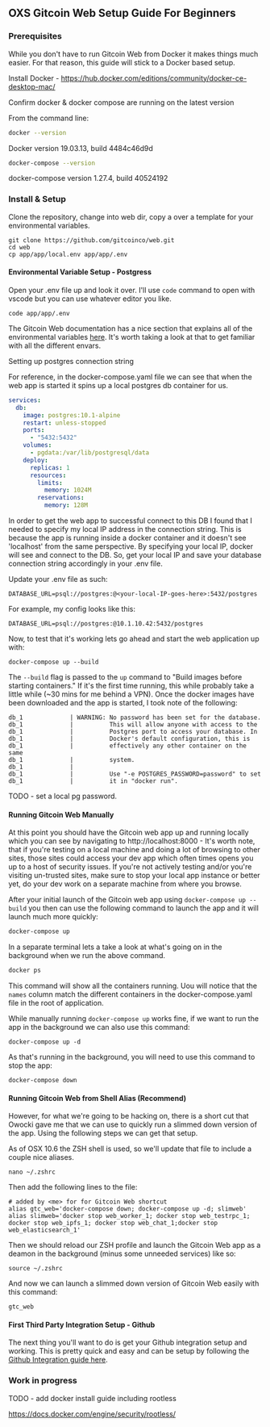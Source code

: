 ## OXS Gitcoin Web Setup Guide For Beginners  

### Prerequisites 

While you don't have to run Gitcoin Web from Docker it makes things much easier. For that reason, this guide will stick to a Docker based setup. 

Install Docker - https://hub.docker.com/editions/community/docker-ce-desktop-mac/

Confirm docker & docker compose are running on the latest version 

From the command line:

```bash
docker --version
```

Docker version 19.03.13, build 4484c46d9d

```bash
docker-compose --version
```

docker-compose version 1.27.4, build 40524192

### Install & Setup 

Clone the repository, change into web dir, copy a over a template for your environmental variables.  

```
git clone https://github.com/gitcoinco/web.git
cd web
cp app/app/local.env app/app/.env
```

#### Environmental Variable Setup - Postgress 

Open your .env file up and look it over. I'll use `code` command to open with vscode but you can use whatever editor you like. 

```
code app/app/.env
```

The Gitcoin Web documentation has a nice section that explains all of the environmental variables [here](https://docs.gitcoin.co/mk_envvars/). It's worth taking a look at that to get familiar with all the different envars. 

Setting up postgres connection string 

For reference, in the docker-compose.yaml file we can see that when the web app is started it spins up a local postgres db container for us. 

```yaml
services:
  db:
    image: postgres:10.1-alpine
    restart: unless-stopped
    ports:
      - "5432:5432"
    volumes:
      - pgdata:/var/lib/postgresql/data
    deploy:
      replicas: 1
      resources:
        limits:
          memory: 1024M
        reservations:
          memory: 128M
```

In order to get the web app to successful connect to this DB I found that I needed to specify my local IP address in the connection string. This is because the app is running inside a docker container and it doesn't see 'localhost' from the same perspective. By specifying your local IP, docker will see and connect to the DB. So, get your local IP and save your database connection string accordingly in your .env file. 


Update your .env file as such:

```
DATABASE_URL=psql://postgres:@<your-local-IP-goes-here>:5432/postgres
```

For example, my config looks like this:

```
DATABASE_URL=psql://postgres:@10.1.10.42:5432/postgres
```

Now, to test that it's working lets go ahead and start the web application up with: 

```
docker-compose up --build
```

The `--build` flag is passed to the `up` command to "Build images before starting containers." If it's the first time running, this while probably take a little while (~30 mins for me behind a VPN). Once the docker images have been downloaded and the app is started, I took note of the following: 

```
db_1             | WARNING: No password has been set for the database.
db_1             |          This will allow anyone with access to the
db_1             |          Postgres port to access your database. In
db_1             |          Docker's default configuration, this is
db_1             |          effectively any other container on the same
db_1             |          system.
db_1             | 
db_1             |          Use "-e POSTGRES_PASSWORD=password" to set
db_1             |          it in "docker run".
```

TODO - set a local pg password. 

#### Running Gitcoin Web Manually 

At this point you should have the Gitcoin web app up and running locally which you can see by navigating to http://localhost:8000 - It's worth note, that if you're testing on a local machine and doing a lot of browsing to other sites, those sites could access your dev app which often times opens you up to a host of security issues. If you're not actively testing and/or you're visiting un-trusted sites, make sure to stop your local app instance or better yet, do your dev work on a separate machine from where you browse. 

After your initial launch of the Gitcoin web app using `docker-compose up --build` you then can use the following command to launch the app and it will launch much more quickly: 

```bash
docker-compose up
```

In a separate terminal lets a take a look at what's going on in the background when we run the above command. 

```bash
docker ps
```

This command will show all the containers running. Uou will notice that the `names` column match the different containers in the docker-compose.yaml file in the root of application.  

While manually running `docker-compose up` works fine, if we want to run the app in the background we can also use this command:

```
docker-compose up -d
```

As that's running in the background, you will need to use this command to stop the app:

```
docker-compose down
```
#### Running Gitcoin Web from Shell Alias (Recommend)
However, for what we're going to be hacking on, there is a short cut that Owocki gave me that we can use to quickly run a slimmed down version of the app.  Using the following steps we can get that setup. 

As of OSX 10.6 the ZSH shell is used, so we'll update that file to include a couple nice aliases. 

```
nano ~/.zshrc 
```
Then add the following lines to the file:

```
# added by <me> for for Gitcoin Web shortcut  
alias gtc_web='docker-compose down; docker-compose up -d; slimweb'
alias slimweb='docker stop web_worker_1; docker stop web_testrpc_1; docker stop web_ipfs_1; docker stop web_chat_1;docker stop web_elasticsearch_1'
```

Then we should reload our ZSH profile and launch the Gitcoin Web app as a deamon in the background (minus some unneeded services) like so:
```
source ~/.zshrc
```

And now we can launch a slimmed down version of Gitcoin Web easily with this command: 

```
gtc_web
```

#### First Third Party Integration Setup - Github 
The next thing you'll want to do is get your Github integration setup and working. This is pretty quick and easy and can be setup by following the [Github Integration guide here](https://docs.gitcoin.co/mk_third_party_integrations/). 



### Work in progress

TODO - add docker install guide including rootless 

https://docs.docker.com/engine/security/rootless/



